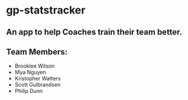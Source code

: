 # gp-statstracker

## An app to help Coaches train their team better.

## Team Members:
* Brooklee Wilson
* Mya Nguyen
* Kristopher Watters
* Scott Gulbrandsen
* Philip Dunn 